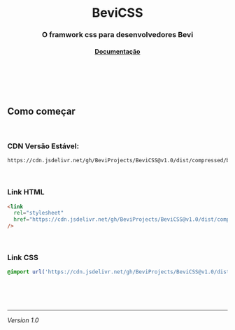 <h1 align="center">BeviCSS</h1>

<h3 align="center">O framwork css para desenvolvedores Bevi</h3>

<h4 align="center">
  <a href="https://github.com/BeviProjects/BeviCSS/wiki"><strong>Documentação</strong></a>
</h4>

<br />
<br />
<br />
<br />

## Como começar

<br />

### CDN Versão Estável:

```bash
https://cdn.jsdelivr.net/gh/BeviProjects/BeviCSS@v1.0/dist/compressed/bevi.css
```

<br />

### Link HTML

```html
<link
  rel="stylesheet"
  href="https://cdn.jsdelivr.net/gh/BeviProjects/BeviCSS@v1.0/dist/compressed/bevi.css"
/>
```

<br/>

### Link CSS

```css
@import url('https://cdn.jsdelivr.net/gh/BeviProjects/BeviCSS@v1.0/dist/compressed/bevi.css');
```

<br/>
<br/>
<br/>

---

<i>Version 1.0</i>
